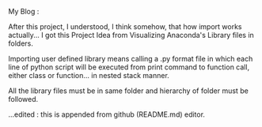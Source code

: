 My Blog :

After this project, I understood, I think somehow, that how import works actually...
I got this Project Idea from Visualizing Anaconda's Library files in folders.

Importing user defined library means calling a .py format file in which 
each line of python script will be executed from print command to function call, 
either class or function... in nested stack manner.

All the library files must be in same folder and hierarchy of folder must be followed.

...edited : this is appended from github (README.md) editor.
